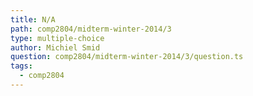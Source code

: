 ```yaml
---
title: N/A
path: comp2804/midterm-winter-2014/3
type: multiple-choice
author: Michiel Smid
question: comp2804/midterm-winter-2014/3/question.ts
tags:
  - comp2804
---
```

